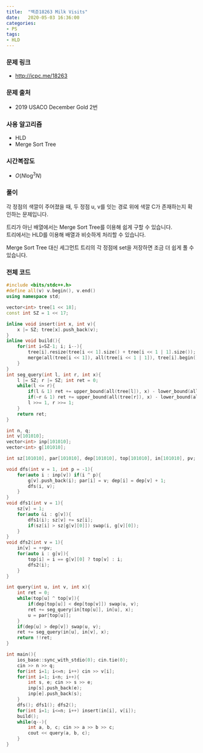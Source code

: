 ```yaml
---
title:  "백준18263 Milk Visits"
date:   2020-05-03 16:36:00
categories:
- PS
tags:
- HLD
---
```


### 문제 링크
* http://icpc.me/18263

### 문제 출처
* 2019 USACO December Gold 2번

### 사용 알고리즘
* HLD
* Merge Sort Tree

### 시간복잡도
* $O(N \log^3 N)$

### 풀이
각 정점의 색깔이 주어졌을 때, 두 정점 u, v를 잇는 경로 위에 색깔 C가 존재하는지 확인하는 문제입니다.

트리가 아닌 배열에서는 Merge Sort Tree를 이용해 쉽게 구할 수 있습니다.<br>
트리에서는 HLD를 이용해 배열과 비슷하게 처리할 수 있습니다.

Merge Sort Tree 대신 세그먼트 트리의 각 정점에 set을 저장하면 조금 더 쉽게 풀 수 있습니다.

### 전체 코드
```cpp
#include <bits/stdc++.h>
#define all(v) v.begin(), v.end()
using namespace std;

vector<int> tree[1 << 18];
const int SZ = 1 << 17;

inline void insert(int x, int v){
    x |= SZ; tree[x].push_back(v);
}
inline void build(){
    for(int i=SZ-1; i; i--){
        tree[i].resize(tree[i << 1].size() + tree[i << 1 | 1].size());
        merge(all(tree[i << 1]), all(tree[i << 1 | 1]), tree[i].begin());
    }
}
int seg_query(int l, int r, int x){
    l |= SZ; r |= SZ; int ret = 0;
    while(l <= r){
        if(l & 1) ret += upper_bound(all(tree[l]), x) - lower_bound(all(tree[l]), x), l++;
        if(~r & 1) ret += upper_bound(all(tree[r]), x) - lower_bound(all(tree[r]), x), r--;
        l >>= 1, r >>= 1;
    }
    return ret;
}

int n, q;
int v[101010];
vector<int> inp[101010];
vector<int> g[101010];

int sz[101010], par[101010], dep[101010], top[101010], in[101010], pv;

void dfs(int v = 1, int p = -1){
    for(auto i : inp[v]) if(i ^ p){
        g[v].push_back(i); par[i] = v; dep[i] = dep[v] + 1;
        dfs(i, v);
    }
}
void dfs1(int v = 1){
    sz[v] = 1;
    for(auto &i : g[v]){
        dfs1(i); sz[v] += sz[i];
        if(sz[i] > sz[g[v][0]]) swap(i, g[v][0]);
    }
}
void dfs2(int v = 1){
    in[v] = ++pv;
    for(auto i : g[v]){
        top[i] = i == g[v][0] ? top[v] : i;
        dfs2(i);
    }
}

int query(int u, int v, int x){
    int ret = 0;
    while(top[u] ^ top[v]){
        if(dep[top[u]] < dep[top[v]]) swap(u, v);
        ret += seg_query(in[top[u]], in[u], x);
        u = par[top[u]];
    }
    if(dep[u] > dep[v]) swap(u, v);
    ret += seg_query(in[u], in[v], x);
    return !!ret;
}

int main(){
    ios_base::sync_with_stdio(0); cin.tie(0);
    cin >> n >> q;
    for(int i=1; i<=n; i++) cin >> v[i];
    for(int i=1; i<n; i++){
        int s, e; cin >> s >> e;
        inp[s].push_back(e);
        inp[e].push_back(s);
    }
    dfs(); dfs1(); dfs2();
    for(int i=1; i<=n; i++) insert(in[i], v[i]);
    build();
    while(q--){
        int a, b, c; cin >> a >> b >> c;
        cout << query(a, b, c);
    }
}
```
